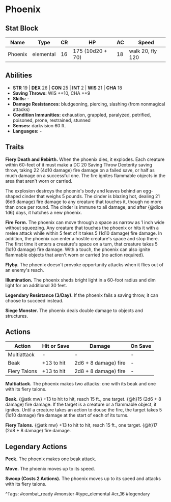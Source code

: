 # Phoenix

## Stat Block

| Name | Type | CR | HP | AC | Speed |
|------|------|----|----|----|-------|
| Phoenix | elemental | 16 | 175 (10d20 + 70) | 18 | walk 20, fly 120 |

## Abilities

- **STR** 19 | **DEX** 26 | **CON** 25 | **INT** 2 | **WIS** 21 | **CHA** 18
- **Saving Throws:** WIS ++10, CHA ++9  
- **Skills:** -  
- **Damage Resistances:** bludgeoning, piercing, slashing (from nonmagical attacks)  
- **Condition Immunities:** exhaustion, grappled, paralyzed, petrified, poisoned, prone, restrained, stunned  
- **Senses:** darkvision 60 ft.  
- **Languages:** -

## Traits

**Fiery Death and Rebirth.** When the phoenix dies, it explodes. Each creature within 60-feet of it must make a DC 20 Saving Throw Dexterity saving throw, taking 22 (4d10 damage) fire damage on a failed save, or half as much damage on a successful one. The fire ignites flammable objects in the area that aren't worn or carried.

The explosion destroys the phoenix's body and leaves behind an egg-shaped cinder that weighs 5 pounds. The cinder is blazing hot, dealing 21 (6d6 damage) fire damage to any creature that touches it, though no more than once per round. The cinder is immune to all damage, and after {@dice 1d6} days, it hatches a new phoenix.

**Fire Form.** The phoenix can move through a space as narrow as 1 inch wide without squeezing. Any creature that touches the phoenix or hits it with a melee attack while within 5 feet of it takes 5 (1d10 damage) fire damage. In addition, the phoenix can enter a hostile creature's space and stop there. The first time it enters a creature's space on a turn, that creature takes 5 (1d10 damage) fire damage. With a touch, the phoenix can also ignite flammable objects that aren't worn or carried (no action required).

**Flyby.** The phoenix doesn't provoke opportunity attacks when it flies out of an enemy's reach.

**Illumination.** The phoenix sheds bright light in a 60-foot radius and dim light for an additional 30 feet.

**Legendary Resistance (3/Day).** If the phoenix fails a saving throw, it can choose to succeed instead.

**Siege Monster.** The phoenix deals double damage to objects and structures.


## Actions

| Action | Hit or Save | Damage | On Save |
|--------|--------------|--------|----------|
| Multiattack | - | - | - |
| Beak | +13 to hit | 2d6 + 8 damage) fire | - |
| Fiery Talons | +13 to hit | 2d8 + 8 damage) fire | - |

**Multiattack.** The phoenix makes two attacks: one with its beak and one with its fiery talons.

**Beak.** {@atk mw} +13 to hit to hit, reach 15 ft., one target. {@h}15 (2d6 + 8 damage) fire damage. If the target is a creature or a flammable object, it ignites. Until a creature takes an action to douse the fire, the target takes 5 (1d10 damage) fire damage at the start of each of its turns.

**Fiery Talons.** {@atk mw} +13 to hit to hit, reach 15 ft., one target. {@h}17 (2d8 + 8 damage) fire damage.

## Legendary Actions

**Peck.** The phoenix makes one beak attack.

**Move.** The phoenix moves up to its speed.

**Swoop (Costs 2 Actions).** The phoenix moves up to its speed and attacks with its fiery talons.



^Tags: #combat_ready #monster #type_elemental #cr_16 #legendary